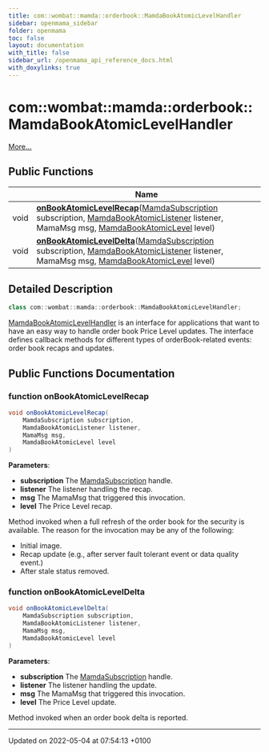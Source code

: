 ```yaml
---
title: com::wombat::mamda::orderbook::MamdaBookAtomicLevelHandler
sidebar: openmama_sidebar
folder: openmama
toc: false
layout: documentation
with_title: false
sidebar_url: /openmama_api_reference_docs.html
with_doxylinks: true
---
```


# com::wombat::mamda::orderbook::MamdaBookAtomicLevelHandler



 [More...](#detailed-description)

## Public Functions

|                | Name           |
| -------------- | -------------- |
| void | **[onBookAtomicLevelRecap](interfacecom_1_1wombat_1_1mamda_1_1orderbook_1_1MamdaBookAtomicLevelHandler.html#function-onbookatomiclevelrecap)**([MamdaSubscription](classcom_1_1wombat_1_1mamda_1_1MamdaSubscription.html) subscription, [MamdaBookAtomicListener](classcom_1_1wombat_1_1mamda_1_1orderbook_1_1MamdaBookAtomicListener.html) listener, MamaMsg msg, [MamdaBookAtomicLevel](interfacecom_1_1wombat_1_1mamda_1_1orderbook_1_1MamdaBookAtomicLevel.html) level) |
| void | **[onBookAtomicLevelDelta](interfacecom_1_1wombat_1_1mamda_1_1orderbook_1_1MamdaBookAtomicLevelHandler.html#function-onbookatomicleveldelta)**([MamdaSubscription](classcom_1_1wombat_1_1mamda_1_1MamdaSubscription.html) subscription, [MamdaBookAtomicListener](classcom_1_1wombat_1_1mamda_1_1orderbook_1_1MamdaBookAtomicListener.html) listener, MamaMsg msg, [MamdaBookAtomicLevel](interfacecom_1_1wombat_1_1mamda_1_1orderbook_1_1MamdaBookAtomicLevel.html) level) |

## Detailed Description

```java
class com::wombat::mamda::orderbook::MamdaBookAtomicLevelHandler;
```


[MamdaBookAtomicLevelHandler](interfacecom_1_1wombat_1_1mamda_1_1orderbook_1_1MamdaBookAtomicLevelHandler.html) is an interface for applications that want to have an easy way to handle order book Price Level updates. The interface defines callback methods for different types of orderBook-related events: order book recaps and updates. 

## Public Functions Documentation

### function onBookAtomicLevelRecap

```java
void onBookAtomicLevelRecap(
    MamdaSubscription subscription,
    MamdaBookAtomicListener listener,
    MamaMsg msg,
    MamdaBookAtomicLevel level
)
```


**Parameters**: 

  * **subscription** The [MamdaSubscription](classcom_1_1wombat_1_1mamda_1_1MamdaSubscription.html) handle. 
  * **listener** The listener handling the recap. 
  * **msg** The MamaMsg that triggered this invocation. 
  * **level** The Price Level recap. 


Method invoked when a full refresh of the order book for the security is available. The reason for the invocation may be any of the following:

* Initial image.
* Recap update (e.g., after server fault tolerant event or data quality event.)
* After stale status removed.


### function onBookAtomicLevelDelta

```java
void onBookAtomicLevelDelta(
    MamdaSubscription subscription,
    MamdaBookAtomicListener listener,
    MamaMsg msg,
    MamdaBookAtomicLevel level
)
```


**Parameters**: 

  * **subscription** The [MamdaSubscription](classcom_1_1wombat_1_1mamda_1_1MamdaSubscription.html) handle. 
  * **listener** The listener handling the update. 
  * **msg** The MamaMsg that triggered this invocation. 
  * **level** The Price Level update. 


Method invoked when an order book delta is reported.


-------------------------------

Updated on 2022-05-04 at 07:54:13 +0100